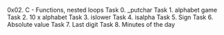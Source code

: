 0x02. C - Functions, nested loops
Task 0. _putchar
Task 1. alphabet game
Task 2. 10 x alphabet
Task 3. islower
Task 4. isalpha
Task 5. Sign
Task 6. Absolute value
Task 7. Last digit
Task 8. Minutes of the day
